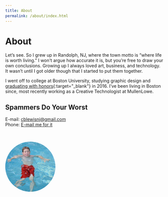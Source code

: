 ```yaml
---
title: About
permalink: /about/index.html
---
```


# About

Let’s see. So I grew up in Randolph, NJ, where the town motto is “where life is worth living.” I won't argue how accurate it is, but you’re free to draw your own conclusions. Growing up I always loved art, business, and technology. It wasn’t until I got older though that I started to put them together.

I went off to college at Boston University, studying graphic design and [graduating with honors](https://youtu.be/M1B3gATS0GE?t=877){:target="_blank"} in 2016. I’ve been living in Boston since, most recently working as a Creative Technologist at MullenLowe.

## Spammers Do Your Worst
E-mail: <a href="mailto:cblewisnj@gmail.com?subject=I%20clicked%20the %22E-Mail%22 link on your about page">cblewisnj@gmail.com</a>
<br>
Phone: <a href="mailto:cblewisnj@gmail.com?subject=Can I have your number?">E-mail me for it</a>


<img src="/assets/images/profile.jpg" style="border-radius:100%; width:10rem; margin-top: 2rem">
